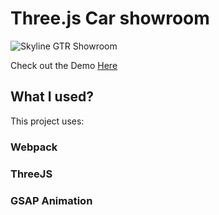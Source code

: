 # Three.js Car showroom

![Skyline GTR Showroom](https://i.gyazo.com/b12b600ae8e27a47345014c394fedf24.png)
<br>

Check out the Demo [Here](https://nonstopper0.github.io/threejs-car-showcase/)

## What I used?

This project uses:<br/>
### Webpack
### ThreeJS
### GSAP Animation
